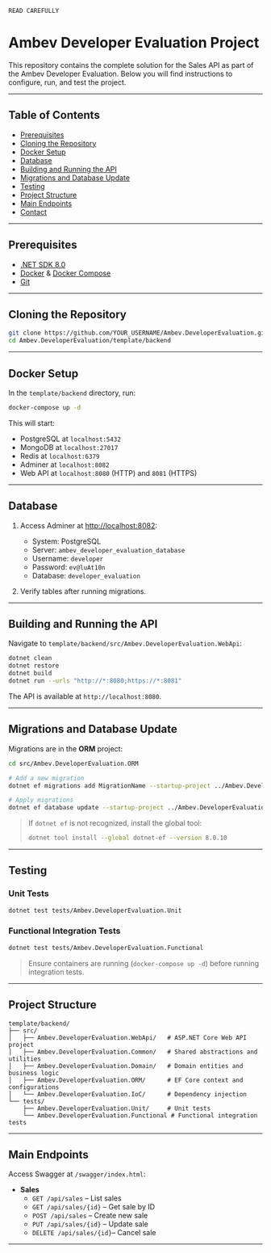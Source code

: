 `READ CAREFULLY`
# Ambev Developer Evaluation Project

This repository contains the complete solution for the Sales API as part of the Ambev Developer Evaluation. Below you will find instructions to configure, run, and test the project.

---

## Table of Contents

- [Prerequisites](#prerequisites)
- [Cloning the Repository](#cloning-the-repository)
- [Docker Setup](#docker-setup)
- [Database](#database)
- [Building and Running the API](#building-and-running-the-api)
- [Migrations and Database Update](#migrations-and-database-update)
- [Testing](#testing)
- [Project Structure](#project-structure)
- [Main Endpoints](#main-endpoints)
- [Contact](#contact)

---

## Prerequisites

- [.NET SDK 8.0](https://dotnet.microsoft.com/download)
- [Docker](https://www.docker.com/) & [Docker Compose](https://docs.docker.com/compose/)
- [Git](https://git-scm.com/)

---

## Cloning the Repository

```bash
git clone https://github.com/YOUR_USERNAME/Ambev.DeveloperEvaluation.git
cd Ambev.DeveloperEvaluation/template/backend
```

---

## Docker Setup

In the `template/backend` directory, run:

```bash
docker-compose up -d
```

This will start:

- PostgreSQL at `localhost:5432`
- MongoDB at `localhost:27017`
- Redis at `localhost:6379`
- Adminer at `localhost:8082`
- Web API at `localhost:8080` (HTTP) and `8081` (HTTPS)

---

## Database

1. Access Adminer at [http://localhost:8082](http://localhost:8082):

   - System: PostgreSQL
   - Server: `ambev_developer_evaluation_database`
   - Username: `developer`
   - Password: `ev@luAt10n`
   - Database: `developer_evaluation`

2. Verify tables after running migrations.

---

## Building and Running the API

Navigate to `template/backend/src/Ambev.DeveloperEvaluation.WebApi`:

```bash
dotnet clean
dotnet restore
dotnet build
dotnet run --urls "http://*:8080;https://*:8081"
```

The API is available at `http://localhost:8080`.

---

## Migrations and Database Update

Migrations are in the **ORM** project:

```bash
cd src/Ambev.DeveloperEvaluation.ORM

# Add a new migration
dotnet ef migrations add MigrationName --startup-project ../Ambev.DeveloperEvaluation.WebApi/Ambev.DeveloperEvaluation.WebApi.csproj

# Apply migrations
dotnet ef database update --startup-project ../Ambev.DeveloperEvaluation.WebApi/Ambev.DeveloperEvaluation.WebApi.csproj
```

> If `dotnet ef` is not recognized, install the global tool:
>
> ```bash
> dotnet tool install --global dotnet-ef --version 8.0.10
> ```

---

## Testing

### Unit Tests

```bash
dotnet test tests/Ambev.DeveloperEvaluation.Unit
```

### Functional Integration Tests

```bash
dotnet test tests/Ambev.DeveloperEvaluation.Functional
```

> Ensure containers are running (`docker-compose up -d`) before running integration tests.

---

## Project Structure

```
template/backend/
├── src/
│   ├── Ambev.DeveloperEvaluation.WebApi/   # ASP.NET Core Web API project
│   ├── Ambev.DeveloperEvaluation.Common/   # Shared abstractions and utilities
│   ├── Ambev.DeveloperEvaluation.Domain/   # Domain entities and business logic
│   ├── Ambev.DeveloperEvaluation.ORM/      # EF Core context and configurations
│   └── Ambev.DeveloperEvaluation.IoC/      # Dependency injection
└── tests/
    ├── Ambev.DeveloperEvaluation.Unit/     # Unit tests
    └── Ambev.DeveloperEvaluation.Functional # Functional integration tests
```

---

## Main Endpoints

Access Swagger at `/swagger/index.html`:

- **Sales**
  - `GET /api/sales`        – List sales
  - `GET /api/sales/{id}`   – Get sale by ID
  - `POST /api/sales`       – Create new sale
  - `PUT /api/sales/{id}`   – Update sale
  - `DELETE /api/sales/{id}`– Cancel sale

---

